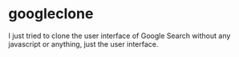# googleclone
I just tried to clone the user interface of Google Search without any javascript or anything, just the user interface.

